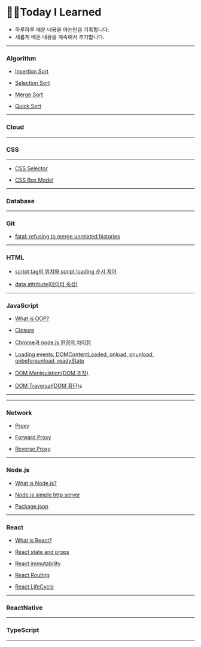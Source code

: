 # ✍🏻Today I Learned

- 하루하루 배운 내용을 아는만큼 기록합니다.
- 새롭게 배운 내용을 계속해서 추가합니다.

---

### Algorithm

- [Insertion Sort](https://github.com/YounglanHong/TIL/blob/master/Algorithm/insertion_sort.md)

- [Selection Sort](https://github.com/YounglanHong/TIL/blob/master/Algorithm/selection_sort.md)

- [Merge Sort](https://github.com/YounglanHong/TIL/blob/master/Algorithm/merge_sort.md)

- [Quick Sort](https://github.com/YounglanHong/TIL/blob/master/Algorithm/quick_sort.md)

---

### Cloud

---

### CSS

---

- [CSS Selector](https://github.com/YounglanHong/TIL/blob/master/CSS/CSS_Selector.md)

- [CSS Box Model](https://github.com/YounglanHong/TIL/blob/master/CSS/CSSBoxModel.md)

---

### Database

---

### Git

- [fatal: refusing to merge unrelated histories](https://github.com/YounglanHong/TIL/blob/master/Git/git_error.md)

---

### HTML

- [script tag의 위치와 script loading 순서 제어](https://github.com/YounglanHong/TIL/blob/master/HTML/PositionOf%3CScript%3E.md)

- [data attribute(데이터 속성)](https://github.com/YounglanHong/TIL/tree/master/HTML/Data_Attribute)

---

### JavaScript

- [What is OOP?](https://github.com/YounglanHong/TIL/blob/master/JavaScript/What_is_OOP%3F.md)

- [Closure](https://github.com/YounglanHong/TIL/blob/master/JavaScript/Closure.md)

- [Chrome과 node.js 환경의 차이점](https://github.com/YounglanHong/TIL/blob/master/JavaScript/Chrome_vs_node.js.md)

- [Loading events: DOMContentLoaded, onload, onunload, onbeforeunload, readyState](https://github.com/YounglanHong/TIL/blob/master/JavaScript/LoadEvents.js)

- [DOM Manipulation(DOM 조작)](https://github.com/YounglanHong/TIL/blob/master/JavaScript/Dom_Manipulation)

- [DOM Traversal(DOM 횡단)](https://github.com/YounglanHong/TIL/blob/master/JavaScript/Dom_Traversal)s

---

---

### Network

- [Proxy](https://github.com/YounglanHong/TIL/blob/master/Network/proxy.md)

- [Forward Proxy](https://github.com/YounglanHong/TIL/blob/master/Network/Forward_proxy.md)

- [Reverse Proxy](https://github.com/YounglanHong/TIL/blob/master/Network/Reverse_proxy.md)

---

### Node.js

- [What is Node.js?](https://github.com/YounglanHong/TIL/blob/master/Node.js/What_is_Node.js.md)

- [Node.js simple http server](https://github.com/YounglanHong/TIL/blob/master/Node.js/Node.js_httpServer.md)

- [Package.json](https://github.com/YounglanHong/TIL/blob/master/Node.js/Package.json.md)

---

### React

- [What is React?](https://github.com/YounglanHong/TIL/blob/master/React/What_is_React%3F.md)

- [React state and props](https://github.com/YounglanHong/TIL/blob/master/React/React_state_props.md)

- [React immutability](https://github.com/YounglanHong/TIL/blob/master/React/React_immutability.md)

- [React Routing](https://github.com/YounglanHong/TIL/blob/master/React/React_routing.md)

- [React LifeCycle](https://github.com/YounglanHong/TIL/blob/master/React/React_LifeCycle.md)

---

### ReactNative

---

### TypeScript

---

